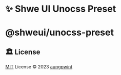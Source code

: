 # ✨ Shwe UI Unocss Preset

# @shweui/unocss-preset

## 🏛️ License

[MIT](./LICENSE) License © 2023 [aungpwint](https://github.com/aungpwint)
